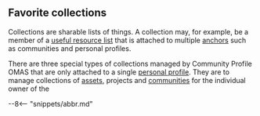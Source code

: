 <!-- SPDX-License-Identifier: CC-BY-4.0 -->
<!-- Copyright Contributors to the ODPi Egeria project. -->

## Favorite collections

Collections are sharable lists of things.  A collection may, for example, be
a member of a [useful resource list](useful-resource.md) that is attached to
multiple [anchors](anchor.md) such as communities and personal profiles.

There are three special types of collections managed by Community Profile OMAS
that are only attached to a single [personal profile](personal-profile.md).
They are to manage collections of [assets](asset.md), projects and [communities](community.md) for the
individual owner of the



--8<-- "snippets/abbr.md"